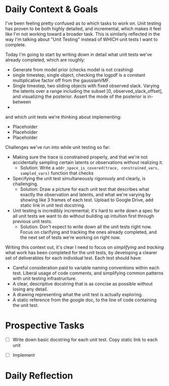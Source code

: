 # Daily Context & Goals

I've been feeling pretty confused as to which tasks to work on. Unit testing
has proven to be both highly detailed, and incremental, which makes it feel
like I'm not working toward a broader task. This is similarly reflected in the
way I'm talking about "Unit Testing" instead of WHICH unit tests I want to
complete.

Today I'm going to start by writing down in detail what unit tests we've
already completed, which are roughly:

* Generate from model prior (checks model is not crashing)
* single timestep, single object, checking the logpdf is a constant
  multiplicative factor off from the gaussianVMF.
* Single timestep, two sliding objects with fixed observed slack. Varying the
  latents over a range including the subset [0, observed_slack_offset], and
  visualizing the posterior. Assert the mode of the posterior is in-between
* 

and which unit tests we're thinking about implementing:

* Placeholder
* Placeholder
* Placeholder


Challenges we've run into while unit testing so far:

* Making sure the trace is constrained properly, and that we're not
  accidentally sampling certain latents or observations without realizing it.
    * Solution: Write a `addr_space_is_covered(trace, constrained_vars, sampled_vars)`
      function that checks
* Specifying the unit test simultaneously rigorously and clearly, is challenging.
    * Solution: Draw a picture for each unit test that describes what exactly the
      observation and latents, and what we're varying by showing like 3 frames of
      each test. Upload to Google Drive, add static link in unit test docstring.
* Unit testing is incredibly incremental; it's hard to write down a spec for
  all unit tests we want to do without building up intuition first through
  previous unit tests.
    * Solution: Don't expect to write down all the unit tests right now. Focus
      on clarifying and tracking the ones already completed, and the next set
      of tests we're working on right now.


Writing this context out, it's clear I need to focus on _simplifying_ and
_tracking_ what work has been completed for the unit tests, by developing a
clearer set of deliverables for each individual test. Each test should have:

* Careful consideration paid to variable naming conventions within each test.
  Liberal usage of code comments, and simplifying common patterns with unit
  testing infrastructure.
* A clear, descriptive docstring that is as concise as possible without losing
  any detail.
* A drawing representing what the unit test is actually exploring.
* A static reference from the google doc, to the line of code containing the
  unit test.


# Prospective Tasks

* [ ] Write down basic docstring for each unit test. Copy static link to each unit
* [ ] Implement


# Daily Reflection
